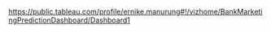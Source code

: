 https://public.tableau.com/profile/ernike.manurung#!/vizhome/BankMarketingPredictionDashboard/Dashboard1
